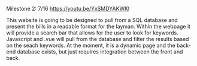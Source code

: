 Milestone 2: 7/16	https://youtu.be/YxSMDYAKWI0

This website is going to be designed to pull from a SQL database and present the bills in a readable format for the layman.
Within the webpage it will provide a search bar that allows for the user to look for keywords.  Javascript and .vue will 
pull from the database and filter the results based on the seach keywords.  At the moment, it is a dynamic page and the
back-end database exists, but just requires integration between the front and back.